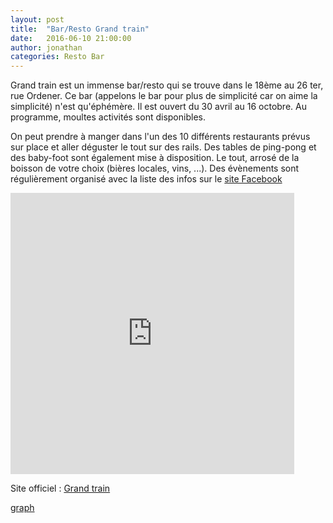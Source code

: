 ```yaml
---
layout: post
title:  "Bar/Resto Grand train"
date:   2016-06-10 21:00:00
author: jonathan
categories: Resto Bar
---
```


Grand train est un immense bar/resto qui se trouve dans le 18ème au 26 ter, rue Ordener.
Ce bar (appelons le bar pour plus de simplicité car on aime la simplicité) n'est qu'éphémère. Il est ouvert du 30 avril au 16 octobre. Au programme, moultes activités sont disponibles. 

On peut prendre à manger dans l'un des 10 différents restaurants prévus sur place et aller déguster le tout sur des rails. Des tables de ping-pong et des baby-foot sont également mise à disposition. Le tout, arrosé de la boisson de votre choix (bières locales, vins, ...). Des évènements sont régulièrement organisé avec la liste des infos sur le [site Facebook](https://www.facebook.com/grandtrain/events/)

<iframe src="https://www.google.com/maps/embed?pb=!1m18!1m12!1m3!1d2623.277516689977!2d2.3512628156755597!3d48.89104807929083!2m3!1f0!2f0!3f0!3m2!1i1024!2i768!4f13.1!3m3!1m2!1s0x0000000000000000%3A0x079e1a57137a7800!2sGrand+train!5e0!3m2!1sfr!2sfr!4v1466352367877" height="450" frameborder="0" style="border:0; width:90%; max-width:600px;" allowfullscreen></iframe>

Site officiel : [Grand train](http://www.grandtrain.com/)

[graph](../images/grand-train/IMG_20160610_192739.jpg)
